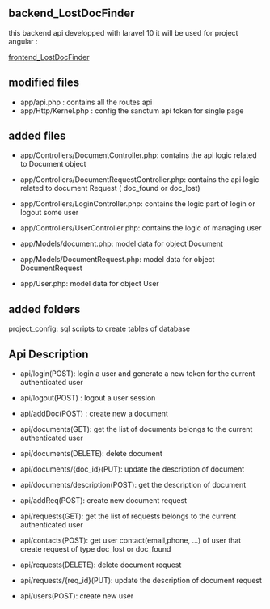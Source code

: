 ## backend_LostDocFinder
this backend api developped with laravel 10
it will be used for project angular :

[frontend_LostDocFinder](https://github.com/dev-tch/frontend_LostDocFinder)


## modified files
- app/api.php : contains all the routes api
- app/Http/Kernel.php : config the sanctum api token for single page

## added files
- app/Controllers/DocumentController.php: contains the api logic related to Document object
- app/Controllers/DocumentRequestController.php: contains the api logic related to document Request ( doc_found or doc_lost)
- app/Controllers/LoginController.php: contains the logic part of login or logout some user
- app/Controllers/UserController.php: contains the logic of managing user

- app/Models/document.php: model data for object Document
- app/Models/DocumentRequest.php: model data for object DocumentRequest
- app/User.php: model data for object User

## added folders
project_config: sql scripts to create tables of database 

## Api Description

- api/login(POST): login a user and generate a new token for the current authenticated user

- api/logout(POST) : logout a user session

- api/addDoc(POST) : create new a document

- api/documents(GET): get the list of documents belongs to the current authenticated user

- api/documents(DELETE): delete document 

- api/documents/{doc_id}(PUT): update the description of document

- api/documents/description(POST): get the description of document

- api/addReq(POST): create new document request

- api/requests(GET): get the list of requests belongs to the current authenticated user

- api/contacts(POST): get user contact(email,phone, ...) of user that create request of type doc_lost or doc_found

- api/requests(DELETE): delete document request

- api/requests/{req_id}(PUT): update the description of document request

- api/users(POST): create new user 

